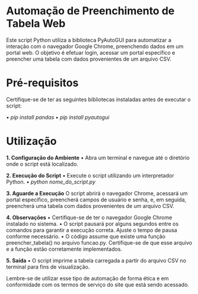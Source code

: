 # Automação de Preenchimento de Tabela Web #

Este script Python utiliza a biblioteca PyAutoGUI para automatizar a interação com o navegador Google Chrome, preenchendo dados em um portal web. O objetivo é efetuar login, acessar um portal específico e preencher uma tabela com dados provenientes de um arquivo CSV.

# Pré-requisitos #
Certifique-se de ter as seguintes bibliotecas instaladas antes de executar o script:

_• pip install pandas
• pip install pyautogui_

# Utilização #
**1. Configuração do Ambiente**
• Abra um terminal e navegue até o diretório onde o script está localizado.

**2. Execução do Script**
• Execute o script utilizando um interpretador Python.
• _python nome_do_script.py_

**3. Aguarde a Execução**
O script abrirá o navegador Chrome, acessará um portal específico, preencherá campos de usuário e senha, e, em seguida, preencherá uma tabela com dados provenientes de um arquivo CSV.

**4. Observações**
• Certifique-se de ter o navegador Google Chrome instalado no sistema.
• O script pausará por alguns segundos entre os comandos para garantir a execução correta. Ajuste o tempo de pausa conforme necessário.
• O código assume que existe uma função preencher_tabela() no arquivo funcao.py. Certifique-se de que esse arquivo e a função estão corretamente implementados.

**5. Saída**
• O script imprime a tabela carregada a partir do arquivo CSV no terminal para fins de visualização.


Lembre-se de utilizar esse tipo de automação de forma ética e em conformidade com os termos de serviço do site que está sendo acessado.
